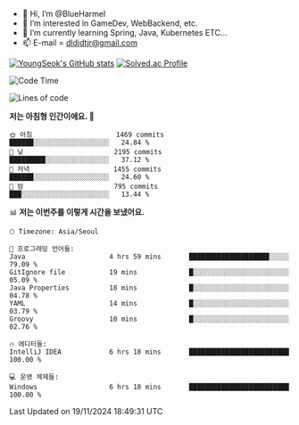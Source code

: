 - 👋 Hi, I’m @BlueHarmel
- 👀 I’m interested in GameDev, WebBackend, etc.
- 🌱 I’m currently learning Spring, Java, Kubernetes ETC...
- 📫 E-mail = dldjdtjr@gmail.com

[![YoungSeok's GitHub stats](https://github-readme-stats.vercel.app/api?username=BlueHarmel&show_icons=true&theme=transparent)](https://github.com/anuraghazra/github-readme-stats)
[![Solved.ac Profile](http://mazassumnida.wtf/api/v2/generate_badge?boj=dldjdtjr)](https://solved.ac/dldjdtjr/)

<!--START_SECTION:waka-->
![Code Time](http://img.shields.io/badge/Code%20Time-785%20hrs%2021%20mins-blue)

![Lines of code](https://img.shields.io/badge/%EC%A0%80%EB%8A%94%20%EC%97%AC%ED%83%9C%EA%B9%8C%EC%A7%80%20-46.7%20million%20%EC%A4%84%EC%9D%98%20%EC%BD%94%EB%93%9C%EB%A5%BC%20%EC%9E%91%EC%84%B1%ED%96%88%EC%96%B4%EC%9A%94.-blue)

**저는 아침형 인간이에요. 🐤** 

```text
🌞 아침                     1469 commits        ██████░░░░░░░░░░░░░░░░░░░   24.84 % 
🌆 낮　                     2195 commits        █████████░░░░░░░░░░░░░░░░   37.12 % 
🌃 저녁                     1455 commits        ██████░░░░░░░░░░░░░░░░░░░   24.60 % 
🌙 밤　                     795 commits         ███░░░░░░░░░░░░░░░░░░░░░░   13.44 % 
```


📊 **저는 이번주를 이렇게 시간을 보냈어요.** 

```text
🕑︎ Timezone: Asia/Seoul

💬 프로그래밍 언어들: 
Java                     4 hrs 59 mins       ████████████████████░░░░░   79.09 % 
GitIgnore file           19 mins             █░░░░░░░░░░░░░░░░░░░░░░░░   05.09 % 
Java Properties          18 mins             █░░░░░░░░░░░░░░░░░░░░░░░░   04.78 % 
YAML                     14 mins             █░░░░░░░░░░░░░░░░░░░░░░░░   03.79 % 
Groovy                   10 mins             █░░░░░░░░░░░░░░░░░░░░░░░░   02.76 % 

🔥 에디터들: 
IntelliJ IDEA            6 hrs 18 mins       █████████████████████████   100.00 % 

💻 운영 체제들: 
Windows                  6 hrs 18 mins       █████████████████████████   100.00 % 
```


 Last Updated on 19/11/2024 18:49:31 UTC
<!--END_SECTION:waka-->
<!---
BlueHarmel/BlueHarmel is a ✨ special ✨ repository because its `README.md` (this file) appears on your GitHub profile.
You can click the Preview link to take a look at your changes.
--->

